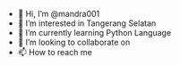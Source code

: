 - 👋 Hi, I’m @mandra001
- 👀 I’m interested in Tangerang Selatan
- 🌱 I’m currently learning Python Language
- 💞️ I’m looking to collaborate on 
- 📫 How to reach me 

<!---
mandra001/mandra001 is a ✨ special ✨ repository because its `README.md` (this file) appears on your GitHub profile.
You can click the Preview link to take a look at your changes.
--->

